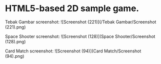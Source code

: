 # HTML5-based 2D sample game.

Tebak Gambar screenshot:
![Screenshot (221)](/Tebak Gambar/Screenshot (221).png)

Space Shooter screenshot:
![Screenshot (128)](Space Shooter/Screenshot (128).png)

Card Match screenshot:
![Screenshot (94)](Card Match/Screenshot (94).png)
